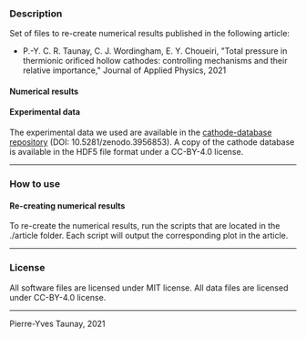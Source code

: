 ### Description
Set of files to re-create numerical results published in the following article:

* P.-Y. C. R. Taunay, C. J. Wordingham, E. Y. Choueiri, 
"Total pressure in thermionic orificed hollow cathodes: controlling mechanisms and their 
relative importance," 
Journal of Applied Physics, 2021

#### Numerical results

#### Experimental data
The experimental data we used are available in the [cathode-database repository](https://github.com/eppdyl/cathode-database) 
(DOI: 10.5281/zenodo.3956853). A copy of the cathode database is available in the HDF5 file format
under a CC-BY-4.0 license.

---
### How to use

#### Re-creating numerical results
To re-create the numerical results, run the scripts that are located in the ./article folder. 
Each script will output the corresponding plot in the article. 

---
### License
All software files are licensed under MIT license.
All data files are licensed under CC-BY-4.0 license. 

---
Pierre-Yves Taunay, 2021
